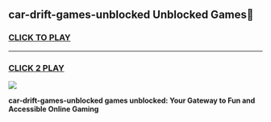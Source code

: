 
## car-drift-games-unblocked Unblocked Games👋
<h3>
<a href="https://news.freeplayer.one?title=car-drift-games-unblocked&ref=16F">CLICK TO PLAY</a></h3>
<hr>

<h3>
<a href="https://news.freeplayer.one?title=car-drift-games-unblocked&ref=16F">CLICK 2 PLAY</a>
  
</h3>

<a href="https://news.freeplayer.one?title=car-drift-games-unblocked&ref=16F/"><img src="https://clearcache.store/games.png"></a>


**car-drift-games-unblocked games unblocked: Your Gateway to Fun and Accessible Online Gaming**
